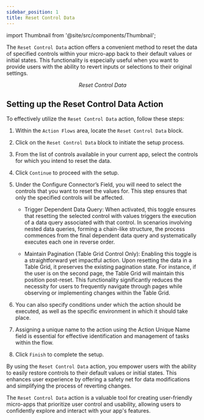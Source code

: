 ```yaml
---
sidebar_position: 1
title: Reset Control Data
---
```


import Thumbnail from '@site/src/components/Thumbnail';

The `Reset Control Data` action offers a convenient method to reset the data of specified controls within your micro-app back to their default values or initial states. This functionality is especially useful when you want to provide users with the ability to revert inputs or selections to their original settings.

<figure>
<Thumbnail src="/img/reference/actionflow-blocks/reset-control-data/resetcontroldata.png" alt="Reset Control Data" />
<figcaption align='center'><i>Reset Control Data</i></figcaption>
</figure>

## Setting up the Reset Control Data Action

To effectively utilize the `Reset Control Data` action, follow these steps:

1. Within the `Action Flows` area, locate the `Reset Control Data` block.

2. Click on the `Reset Control Data` block to initiate the setup process.

3. From the list of controls available in your current app, select the controls for which you intend to reset the data.

4. Click `Continue` to proceed with the setup.

5. Under the Configure Connector’s Field, you will need to select the controls that you want to reset the values for. This step ensures that only the specified controls will be affected.


    - Trigger Dependent Data Query: When activated, this toggle ensures that resetting the selected control with values triggers the execution of a data query associated with that control. In scenarios involving nested data queries, forming a chain-like structure, the process commences from the final dependent data query and systematically executes each one in reverse order.

    - Maintain Pagination (Table Grid Control Only): Enabling this toggle is a straightforward yet impactful action. Upon resetting the data in a Table Grid, it preserves the existing pagination state. For instance, if the user is on the second page, the Table Grid will maintain this position post-reset. This functionality significantly reduces the necessity for users to frequently navigate through pages while observing or implementing changes within the Table Grid.


6. You can also specify conditions under which the action should be executed, as well as the specific environment in which it should take place.

7. Assigning a unique name to the action using the Action Unique Name field is essential for effective identification and management of tasks within the flow.

8. Click `Finish` to complete the setup.

<figure>
<Thumbnail src="/img/reference/actionflow-blocks/reset-control-data/feild.png" alt="feild" />
</figure>

By using the `Reset Control Data` action, you empower users with the ability to easily restore controls to their default values or initial states. This enhances user experience by offering a safety net for data modifications and simplifying the process of reverting changes.

The `Reset Control Data` action is a valuable tool for creating user-friendly micro-apps that prioritize user control and usability, allowing users to confidently explore and interact with your app's features.
